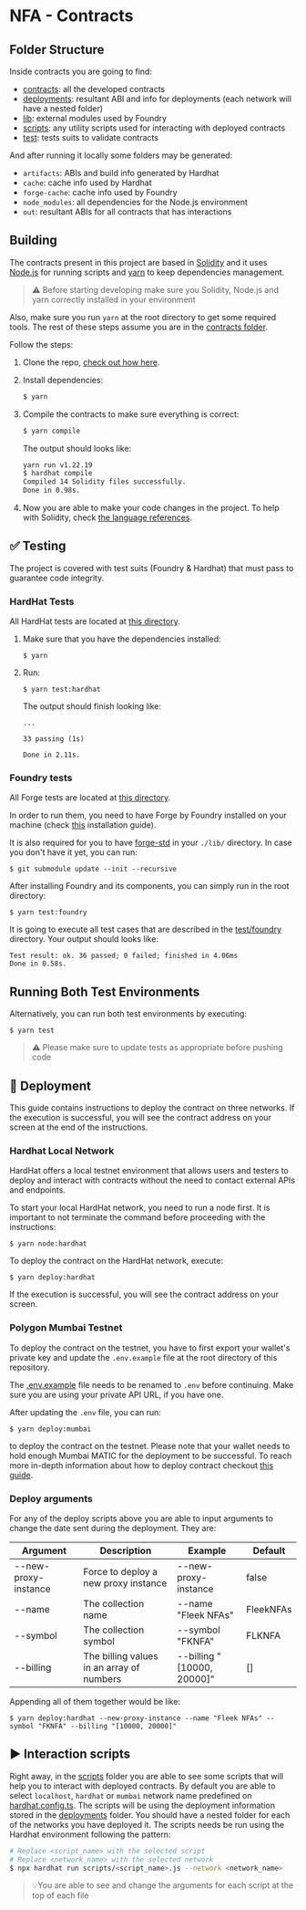 # NFA - Contracts

## Folder Structure

Inside contracts you are going to find:

- [contracts](./contracts): all the developed contracts
- [deployments](./deployments): resultant ABI and info for deployments (each network will have a nested folder)
- [lib](./lib): external modules used by Foundry
- [scripts](./scripts): any utility scripts used for interacting with deployed contracts
- [test](./test): tests suits to validate contracts

And after running it locally some folders may be generated:

- `artifacts`: ABIs and build info generated by Hardhat
- `cache`: cache info used by Hardhat
- `forge-cache`: cache info used by Foundry
- `node_modules`: all dependencies for the Node.js environment
- `out`: resultant ABIs for all contracts that has interactions

## Building

The contracts present in this project are based in [Solidity](https://github.com/ethereum/solidity) and it uses [Node.js](https://nodejs.org/) for running scripts and [yarn](https://yarnpkg.com/) to keep dependencies management.

> ⚠️ Before starting developing make sure you Solidity, Node.js and yarn correctly installed in your environment

Also, make sure you run `yarn` at the root directory to get some required tools. The rest of these steps assume you are in the [contracts folder](./).

Follow the steps:

1. Clone the repo, [check out how here](https://docs.github.com/en/repositories/creating-and-managing-repositories/cloning-a-repository).

2. Install dependencies:

   ```bash
   $ yarn
   ```

3. Compile the contracts to make sure everything is correct:

   ```bash
   $ yarn compile
   ```

   The output should looks like:

   ```bash
   yarn run v1.22.19
   $ hardhat compile
   Compiled 14 Solidity files successfully.
   Done in 0.98s.
   ```

4. Now you are able to make your code changes in the project. To help with Solidity, check [the language references](https://docs.soliditylang.org/).

## ✅ Testing

The project is covered with test suits (Foundry & Hardhat) that must pass to guarantee code integrity.

### HardHat Tests

All HardHat tests are located at [this directory](./test).

1.  Make sure that you have the dependencies installed:

    ```
    $ yarn
    ```

2.  Run:

    ```
    $ yarn test:hardhat
    ```

    The output should finish looking like:

    ```
    ...

    33 passing (1s)

    Done in 2.11s.
    ```

### Foundry tests

All Forge tests are located at [this directory](./test/foundry).

In order to run them, you need to have Forge by Foundry installed on your machine (check [this](https://book.getfoundry.sh/getting-started/installation.html) installation guide).

It is also required for you to have [forge-std](https://github.com/foundry-rs/forge-std/tree/cd7d533f9a0ee0ec02ad81e0a8f262bc4203c653) in your `./lib/` directory. In case you don't have it yet, you can run:

```
$ git submodule update --init --recursive
```

After installing Foundry and its components, you can simply run in the root directory:

```
$ yarn test:foundry
```

It is going to execute all test cases that are described in the [test/foundry](./test/foundry/) directory. Your output should looks like:

```
Test result: ok. 36 passed; 0 failed; finished in 4.06ms
Done in 0.58s.
```

## Running Both Test Environments

Alternatively, you can run both test environments by executing:

```
$ yarn test
```

> ⚠️ Please make sure to update tests as appropriate before pushing code

## 🚀 Deployment

This guide contains instructions to deploy the contract on three networks. If the execution is successful, you will see the contract address on your screen at the end of the instructions.

### **Hardhat Local Network**

HardHat offers a local testnet environment that allows users and testers to deploy and interact with contracts without the need to contact external APIs and endpoints.

To start your local HardHat network, you need to run a node first. It is important to not terminate the command before proceeding with the instructions:

```
$ yarn node:hardhat
```

To deploy the contract on the HardHat network, execute:

```
$ yarn deploy:hardhat
```

If the execution is successful, you will see the contract address on your screen.

### **Polygon Mumbai Testnet**

To deploy the contract on the testnet, you have to first export your wallet's private key and update the `.env.example` file at the root directory of this repository.

The [.env.example](./.env.example) file needs to be renamed to `.env` before continuing. Make sure you are using your private API URL, if you have one.

After updating the `.env` file, you can run:

```
$ yarn deploy:mumbai
```

to deploy the contract on the testnet. Please note that your wallet needs to hold enough Mumbai MATIC for the deployment to be successful. To reach more in-depth information about how to deploy contract checkout [this guide](https://wiki.polygon.technology/docs/develop/alchemy).

### **Deploy arguments**

For any of the deploy scripts above you are able to input arguments to change the date sent during the deployment. They are:

| Argument             | Description                               | Example                    | Default   |
| -------------------- | ----------------------------------------- | -------------------------- | --------- |
| --new-proxy-instance | Force to deploy a new proxy instance      | --new-proxy-instance       | false     |
| --name               | The collection name                       | --name "Fleek NFAs"        | FleekNFAs |
| --symbol             | The collection symbol                     | --symbol "FKNFA"           | FLKNFA    |
| --billing            | The billing values in an array of numbers | --billing "[10000, 20000]" | []        |

Appending all of them together would be like:

```
$ yarn deploy:hardhat --new-proxy-instance --name "Fleek NFAs" --symbol "FKNFA" --billing "[10000, 20000]"
```

<!-- TODO: add this section after the mainnet setup is done and tested
**Polygon main-net**

To deploy the contract on the testnet, you have to first export your wallet's private key and update the `.env.example` file at the root directory of this repository.

The [.env.example](./.env.example) file needs to be renamed to `.env` before continuing. Make sure you are using your private API URL, if you have one.

After updating the `.env` file, you can run:

```
yarn deploy:mainnet
```

to deploy the contract on the testnet. Please note that your wallet needs to hold enough Mumbai MATIC for the deployment to be successful.
-->

## ▶️ Interaction scripts

Right away, in the [scripts](./scripts/) folder you are able to see some scripts that will help you to interact with deployed contracts. By default you are able to select `localhost`, `hardhat` or `mumbai` network name predefined on [hardhat.config.ts](./hardhat.config.ts). The scripts will be using the deployment information stored in the [deployments](./deployments/) folder. You should have a nested folder for each of the networks you have deployed it. The scripts needs be run using the Hardhat environment following the pattern:

```bash
# Replace <script_name> with the selected script
# Replace <network_name> with the selected network
$ npx hardhat run scripts/<script_name>.js --network <network_name>
```

> 💡You are able to see and change the arguments for each script at the top of each file

<!-- TODO: add the commands here when they are done
### Admin commands

The project should provide a way for interacting with the contract as owner with CLI.

> 🛠️ Work in progress...

-->
